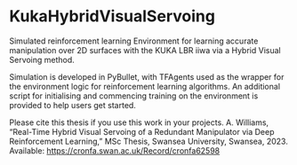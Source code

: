 # KukaHybridVisualServoing
Simulated reinforcement learning Environment for learning accurate manipulation over 2D surfaces with the KUKA LBR iiwa via a Hybrid Visual Servoing method.

Simulation is developed in PyBullet, with TFAgents used as the wrapper for the environment logic for reinforcement learning algorithms.
An additional script for initialising and commencing training on the environment is provided to help users get started.


Please cite this thesis if you use this work in your projects.
A. Williams, “Real-Time Hybrid Visual Servoing of a Redundant Manipulator via Deep Reinforcement Learning,” MSc Thesis, Swansea University, Swansea, 2023. Available: https://cronfa.swan.ac.uk/Record/cronfa62598
